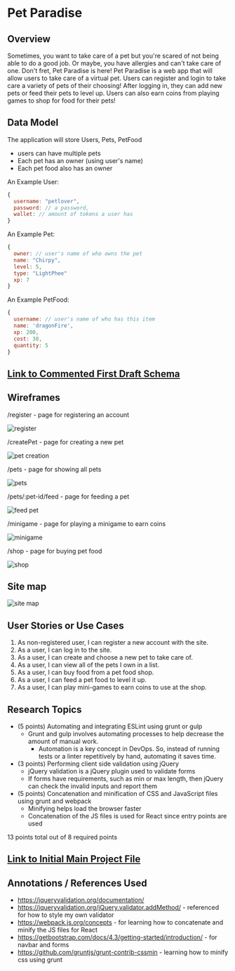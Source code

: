# Pet Paradise 

## Overview

Sometimes, you want to take care of a pet but you're scared of not being able to do a good job. Or maybe, you have allergies and can't take care of one. Don't fret, Pet Paradise is here! Pet Paradise is a web app that will allow users to take care of a virtual pet. Users can register and login to take care a variety of pets of their choosing! After logging in, they can add new pets or feed their pets to level up. Users can also earn coins from playing games to shop for food for their pets!


## Data Model

The application will store Users, Pets, PetFood

* users can have multiple pets
* Each pet has an owner (using user's name)
* Each pet food also has an owner 


An Example User:

```javascript
{
  username: "petlover",
  password: // a password,
  wallet: // amount of tokens a user has
}
```

An Example Pet:

```javascript
{
  owner: // user's name of who owns the pet
  name: "Chirpy",
  level: 5,
  type: "LightPhee"
  xp: 7
}
```

An Example PetFood:

```javascript
{
  username: // user's name of who has this item
  name: 'dragonFire',
  xp: 200, 
  cost: 30,
  quantity: 5
}
```

## [Link to Commented First Draft Schema](db.js) 


## Wireframes

/register - page for registering an account

![register](documentation/register.jpg)

/createPet - page for creating a new pet

![pet creation](documentation/createPet.jpg)

/pets - page for showing all pets

![pets](documentation/pets.jpg)

/pets/:pet-id/feed - page for feeding a pet

![feed pet](documentation/feedPet.jpg)

/minigame - page for playing a minigame to earn coins

![minigame](documentation/minigame.jpg)

/shop - page for buying pet food

![shop](documentation/shop.jpg)

## Site map

![site map](documentation/siteMap.jpg)

## User Stories or Use Cases

1. As non-registered user, I can register a new account with the site.
2. As a user, I can log in to the site.
3. As a user, I can create and choose a new pet to take care of.
4. As a user, I can view all of the pets I own in a list.
5. As a user, I can buy food from a pet food shop.
6. As a user, I can feed a pet food to level it up.
7. As a user, I can play mini-games to earn coins to use at the shop.

## Research Topics

* (5 points) Automating and integrating ESLint using grunt or gulp
    * Grunt and gulp involves automating processes to help decrease the amount of manual work.
      * Automation is a key concept in DevOps. So, instead of running tests or a linter repetitively by hand, automating it saves time.
* (3 points) Performing client side validation using jQuery
    * jQuery validation is a jQuery plugin used to validate forms
    * If forms have requirements, such as min or max length, then jQuery can check the invalid inputs and report them
* (5 points) Concatenation and minification of CSS and JavaScript files using grunt and webpack
    * Minifying helps load the browser faster
    * Concatenation of the JS files is used for React since entry points are used

13 points total out of 8 required points


## [Link to Initial Main Project File](app.js) 

## Annotations / References Used
* https://jqueryvalidation.org/documentation/
* https://jqueryvalidation.org/jQuery.validator.addMethod/ - referenced for how to style my own validator
* https://webpack.js.org/concepts - for learning how to concatenate and minify the JS files for React
* https://getbootstrap.com/docs/4.3/getting-started/introduction/ - for navbar and forms
* https://github.com/gruntjs/grunt-contrib-cssmin - learning how to minify css using grunt
